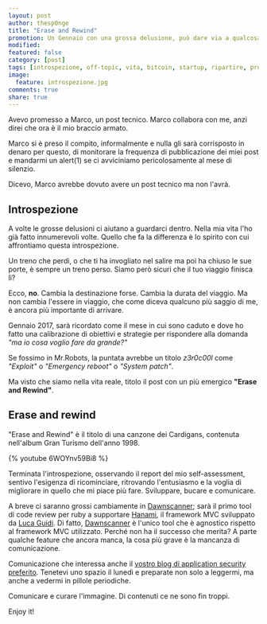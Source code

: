```yaml
---
layout: post
author: thesp0nge
title: "Erase and Rewind"
promotion: Un Gennaio con una grossa delusione, può dare via a qualcosa che si spera diventi importante? Bhé spero proprio di sì. Tu intanto, scopri di più su codiceinsicuro.it.
modified: 
featured: false
category: [post]
tags: [introspezione, off-topic, vita, bitcoin, startup, ripartire, progetti, 40anni]
image:
  feature: introspezione.jpg
comments: true
share: true
---
```

Avevo promesso a Marco, un post tecnico. Marco collabora con me, anzi direi che
ora è il mio braccio armato.

Marco si è preso il compito, informalmente e nulla gli sarà corrisposto in
denaro per questo, di monitorare la frequenza di pubblicazione dei miei post e
mandarmi un alert(1) se ci avviciniamo pericolosamente al mese di silenzio.

Dicevo, Marco avrebbe dovuto avere un post tecnico ma non l'avrà.

## Introspezione

A volte le grosse delusioni ci aiutano a guardarci dentro. Nella mia vita l'ho
già fatto innumerevoli volte. Quello che fa la differenza è lo spirito con cui
affrontiamo questa introspezione.

Un treno che perdi, o che ti ha invogliato nel salire ma poi ha chiuso le sue
porte, è sempre un treno perso. Siamo però sicuri che il tuo viaggio finisca
lì?

Ecco, **no**. Cambia la destinazione forse. Cambia la durata del viaggio. Ma
non cambia l'essere in viaggio, che come diceva qualcuno più saggio di me, è
ancora più importante di arrivare.

Gennaio 2017, sarà ricordato come il mese in cui sono caduto e dove ho fatto
una calibrazione di obiettivi e strategie per rispondere alla domanda _"ma io
cosa voglio fare da grande?"_

Se fossimo in Mr.Robots, la puntata avrebbe un titolo _z3r0c00l_ come
_"Exploit"_ o _"Emergency reboot"_ o _"System patch"_.

Ma visto che siamo nella vita reale, titolo il post con un più emergico
**"Erase and Rewind"**.

## Erase and rewind

"Erase and Rewind" è il titolo di una canzone dei Cardigans, contenuta
nell'album Gran Turismo dell'anno 1998. 

{% youtube 6WOYnv59Bi8 %}

Terminata l'introspezione, osservando il report del mio self-assessment,
sentivo l'esigenza di ricominciare, ritrovando l'entusiasmo e la voglia di
migliorare in quello che mi piace più fare. Sviluppare, bucare e comunicare.

A breve ci saranno grossi cambiamente in
[Dawnscanner](https://dawnscanner.org); sarà il primo tool di code review per
ruby a supportare [Hanami](https://hanamirb.com), il framework MVC sviluppato
da [Luca Guidi](https://lucaguidi.com). Di fatto,
[Dawnscanner](https://dawnscanner.org) è l'unico tool che è agnostico rispetto
al framework MVC utilizzato. Perché non ha il successo che merita? A parte
qualche feature che ancora manca, la cosa più grave è la mancanza di
comunicazione.

Comunicazione che interessa anche il [vostro blog di application security
preferito]({{site.url}}). Tenetevi uno spazio il lunedì e preparate non solo a
leggermi, ma anche a vedermi in pillole periodiche.

Comunicare e curare l'immagine. Di contenuti ce ne sono fin troppi.

Enjoy it!
